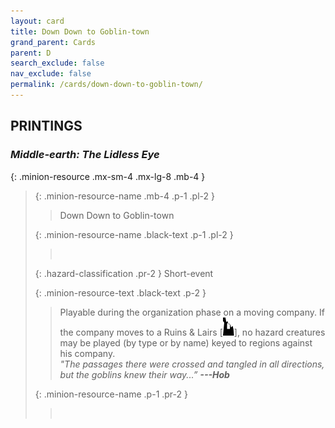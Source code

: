 ```yaml
---
layout: card
title: Down Down to Goblin-town
grand_parent: Cards
parent: D
search_exclude: false
nav_exclude: false
permalink: /cards/down-down-to-goblin-town/
---
```


## PRINTINGS


### _Middle-earth: The Lidless Eye_

{: .minion-resource .mx-sm-4 .mx-lg-8 .mb-4 }
> {: .minion-resource-name .mb-4 .p-1 .pl-2 }
> > <div class="hazard-mp"></div>
> > <div class="card-name">Down Down to Goblin-town</div>
>
> {: .minion-resource-name .black-text .p-1 .pl-2 }
> > &nbsp;
>
> {: .hazard-classification .pr-2 }
> Short-event
>
> {: .minion-resource-text .black-text .p-2 }
> > Playable during the organization phase on a moving company. If the company moves to a Ruins & Lairs \[![](/assets/images/ruinlair.svg)], no hazard creatures may be played (by type or by name) keyed to regions against his company. <br>_"The passages there were crossed and tangled in all directions, but the goblins knew their way...”_ ***---&#65279;Hob*** 
> 
> {: .minion-resource-name .p-1 .pr-2 }
> > <div class="card-shield"></div>
> > <div class="card-corruption-white">&nbsp;</div>
